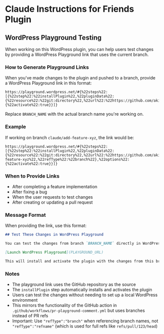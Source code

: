 # Claude Instructions for Friends Plugin

## WordPress Playground Testing

When working on this WordPress plugin, you can help users test changes by providing a WordPress Playground link that uses the current branch.

### How to Generate Playground Links

When you've made changes to the plugin and pushed to a branch, provide a WordPress Playground link in this format:

```
https://playground.wordpress.net/#{%22steps%22:[{%22step%22:%22installPlugin%22,%22pluginData%22:{%22resource%22:%22git:directory%22,%22url%22:%22https://github.com/akirk/friends%22,%22ref%22:%22BRANCH_NAME%22,%22refType%22:%22branch%22},%22options%22:{%22activate%22:true}}]}
```

Replace `BRANCH_NAME` with the actual branch name you're working on.

### Example

If working on branch `claude/add-feature-xyz`, the link would be:

```
https://playground.wordpress.net/#{%22steps%22:[{%22step%22:%22installPlugin%22,%22pluginData%22:{%22resource%22:%22git:directory%22,%22url%22:%22https://github.com/akirk/friends%22,%22ref%22:%22claude/add-feature-xyz%22,%22refType%22:%22branch%22},%22options%22:{%22activate%22:true}}]}
```

### When to Provide Links

- After completing a feature implementation
- After fixing a bug
- When the user requests to test changes
- After creating or updating a pull request

### Message Format

When providing the link, use this format:

```markdown
## Test These Changes in WordPress Playground

You can test the changes from branch `BRANCH_NAME` directly in WordPress Playground:

[Launch WordPress Playground](PLAYGROUND_URL)

This will install and activate the plugin with the changes from this branch.
```

### Notes

- The playground link uses the GitHub repository as the source
- The `installPlugin` step automatically installs and activates the plugin
- Users can test the changes without needing to set up a local WordPress environment
- This mirrors the functionality of the GitHub action in `.github/workflows/pr-playground-comment.yml` but uses branches instead of PR refs
- Important: Use `"refType":"branch"` when referencing branch names, not `"refType":"refname"` (which is used for full refs like `refs/pull/123/head`)
